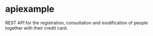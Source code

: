 # apiexample
REST API for the registration, consultation and modification of people together with their credit card.
